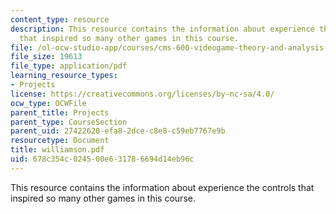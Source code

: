```yaml
---
content_type: resource
description: This resource contains the information about experience the controls
  that inspired so many other games in this course.
file: /ol-ocw-studio-app/courses/cms-600-videogame-theory-and-analysis-fall-2007/678c354c024500e631786694d14eb96c_williamson.pdf
file_size: 19613
file_type: application/pdf
learning_resource_types:
- Projects
license: https://creativecommons.org/licenses/by-nc-sa/4.0/
ocw_type: OCWFile
parent_title: Projects
parent_type: CourseSection
parent_uid: 27422620-efa8-2dce-c8e8-c59eb7767e9b
resourcetype: Document
title: williamson.pdf
uid: 678c354c-0245-00e6-3178-6694d14eb96c
---
```

This resource contains the information about experience the controls that inspired so many other games in this course.